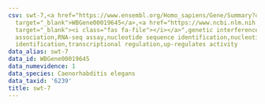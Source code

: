```yaml
---
csv: swt-7,<a href="https://www.ensembl.org/Homo_sapiens/Gene/Summary?db=core;g=WBGene00019645"
  target="_blank">WBGene00019645</a>,<a href="https://www.ncbi.nlm.nih.gov/pubmed/27496166"
  target="_blank"><i class="fas fa-file"></i></a>",genetic interference,functional
  association,RNA-seq assay,nucleotide sequence identification,nucleotide sequence
  identification,transcriptional regulation,up-regulates activity
data_alias: swt-7
data_id: WBGene00019645
data_numevidence: 1
data_species: Caenorhabditis elegans
data_taxid: '6239'
title: swt-7
---
```

